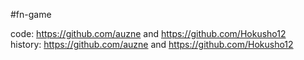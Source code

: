 #fn-game

code: https://github.com/auzne and https://github.com/Hokusho12 <br/>
history: https://github.com/auzne and https://github.com/Hokusho12
